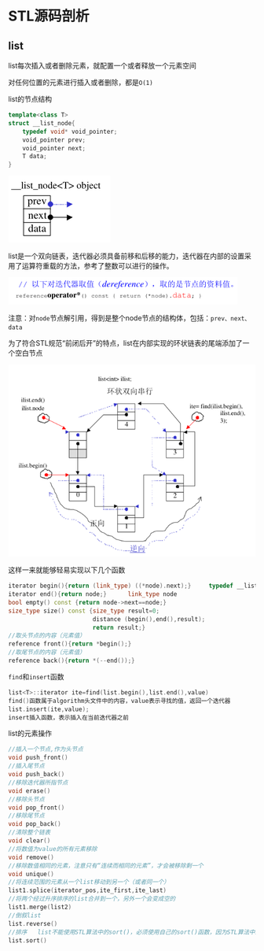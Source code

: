 # STL源码剖析

## list

list每次插入或者删除元素，就配置一个或者释放一个元素空间

对任何位置的元素进行插入或者删除，都是`O(1)`

list的节点结构

```c++
template<class T>
struct __list_node{
    typedef void* void_pointer;
    void_pointer prev;
    void_pointer next;
    T data;
}
```

![list_node](./img/list_node.png)

list是一个双向链表，迭代器必须具备前移和后移的能力，迭代器在内部的设置采用了运算符重载的方法，参考了整数可以进行的操作。

![list_iterator](.\img\list_iterator.png)

注意：对`node`节点解引用，得到是整个node节点的结构体，包括：`prev、next、data`

为了符合STL规范“前闭后开”的特点，list在内部实现的环状链表的尾端添加了一个空白节点

![list](.\img\list.png)

这样一来就能够轻易实现以下几个函数

```c++
iterator begin(){return (link_type) ((*node).next);}     typedef __list_node<T>* link_type
iterator end(){return node;}      link_type node
bool empty() const {return node->next==node;}
size_type size() const {size_type result=0;
                        distance (begin(),end(),result);
                        return result;}
//取头节点的内容（元素值）
reference front(){return *begin();}
//取尾节点的内容（元素值）
reference back(){return *(--end());}
```

`find`和`insert`函数

```c++
list<T>::iterator ite=find(list.begin(),list.end(),value)
find()函数属于algorithm头文件中的内容，value表示寻找的值，返回一个迭代器
list.insert(ite,value);
insert插入函数，表示插入在当前迭代器之前
```

list的元素操作

```c++
//插入一个节点,作为头节点
void push_front()
//插入尾节点
void push_back()
//移除迭代器所指节点
void erase()
//移除头节点
void pop_front()
//移除尾节点
void pop_back()
//清除整个链表
void clear()
//将数值为value的所有元素移除
void remove()
//移除数值相同的元素，注意只有“连续而相同的元素”，才会被移除剩一个
void unique()
//将连续范围的元素从一个list移动到另一个（或者同一个）
list1.splice(iterator_pos,ite_first,ite_last)
//将两个经过升序排序的list合并到一个，另外一个会变成空的
list1.merge(list2)
//倒叙list
list.reverse()
//排序   list不能使用STL算法中的sort()，必须使用自己的sort()函数，因为STL算法中的sort(),只接受RandomAccessIterator,list的是BidirectionalIterator
list.sort()
```

